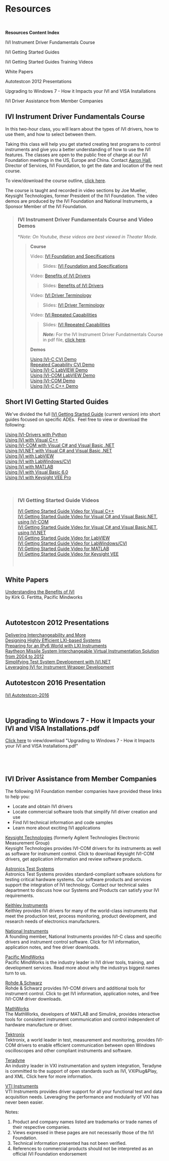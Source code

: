 # Resources

 

**Resources Content Index**  
  

IVI Instrument Driver Fundamentals Course

IVI Getting Started Guides

IVI Getting Started Guides Training Videos

White Papers

Autotestcon 2012 Presentations

Upgrading to Windows 7 - How it Impacts your IVI and VISA Installations

IVI Driver Assistance from Member Companies

## IVI Instrument Driver Fundamentals Course

In this two-hour class, you will learn about the types of IVI drivers,
how to use them, and how to select between them.

Taking this class will help you get started creating test programs to
control instruments and give you a better understanding of how to use
the IVI features. The classes are open to the public free of charge at
our IVI Foundation meetings in the US, Europe and China. Contact [Aaron
Hall](mailto:execdir@ivifoundation.org), Director of Services, IVI
Foundation, to get the date and location of the next course.

To view/download the course outline, [click
here](IVI%20Instrument%20Driver%20Fundamentals%20Course_.pdf).

The course is taught and recorded in video sections by Joe Mueller,
Keysight Technologies, former President of the IVI Foundation. The video
demos are produced by the IVI Foundation and National Instruments, a
Sponsor Member of the IVI Foundation.

> ### IVI Instrument Driver Fundamentals Course and Video Demos
> 
> \**Note: On Youtube, these videos are best viewed in Theater Mode.*
> 
> > **Course**
> > 
> > Video: [IVI Foundation and
> > Specifications](https://youtu.be/eyum3Sd2hXQ)
> > 
> > > Slides: [IVI Foundation and
> > > Specifications](IVI%20Foundation%20and%20Specifications.pdf)
> > 
> > Video: [Benefits of IVI Drivers](https://youtu.be/V60bfa1uVNg)
> > 
> > > Slides: [Benefits of IVI Drivers](Benefits%20of%20Drivers.pdf)
> > 
> > Video: [IVI Driver Terminology](https://youtu.be/keRXKBu6O4o)
> > 
> > > Slides: [IVI Driver Terminology](IVI%20Driver%20Terminology.pdf)
> > 
> > Video: [IVI Repeated Capabilities](https://youtu.be/0k_1sjGDwSU)
> > 
> > > Slides: [IVI Repeated
> > > Capabilities](IVI%20Repeated%20Capabilities.pdf)
> > > 
> > > ***Note:*** For the IVI Instrument Driver Fundatmentals Course in
> > > pdf file, [click
> > > here](../docs/IVI%20Instrument%20Driver%20Course/IVI%20Instrument%20Driver%20Fundamentals%20Course%20MAY2015.pdf).
> > 
> > **Demos**  
> >   
> > [Using IVI-C CVI
> > Demo](https://www.youtube.com/watch?v=kAwG3afdrIs)  
> > [Repeated Capability CVI
> > Demo](https://www.youtube.com/watch?v=tFw15CjIrYo)  
> > [Using IVI-C LabVIEW
> > Demo](https://www.youtube.com/watch?v=o3pcRtLGv4I)  
> > [Using IVI-COM LabVIEW
> > Demo](https://www.youtube.com/watch?v=pBVnl2OeW0k)  
> > [Using IVI-COM Demo](https://www.youtube.com/watch?v=uDQsv4tc35I)  
> > [Using IVI-C C++
> > Demo](https://www.youtube.com/watch?v=BWnROPvUjSg)  
> >   
> >   

## Short IVI Getting Started Guides

We've divided the full [IVI Getting Started
Guide](../downloads/IVI-GSG-CurrentVersion.pdf) (current version) into
short guides focused on specific ADEs.  Feel free to view or download
the following:

[Using IVI-Drivers with
Python](../downloads/IVI%20GSG%202019/Getting%20Started%20with%20IVI%20and%20Python.pdf)  
[Using IVI with Visual
C++](../downloads/IVI%20short%20guides%202015/Using_IVI_with_Visual_C.pdf)  
[Using IVI-COM with Visual C\# and Visual Basic
.NET](../downloads/IVI%20short%20guides%202015/Using%20IVI%20with%20C%20and%20VB.pdf)  
[Using IVI.NET with Visual C\# and Visual Basic
.NET](../downloads/IVI%20short%20guides%202015/IVIshort_guides_2016/Using%20IVI.Net%20Drivers%20CS%20and%20VB%20Aug_8_2016.pdf)  
[Using IVI with
LabVIEW](../downloads/IVI%20short%20guides%202015/Using%20IVI%20with%20LabVIEW.pdf)    
[Using IVI with
LabWindows/CVI](../downloads/IVI%20short%20guides%202015/Using%20IVI%20with%20LabWindows%20CVI.pdf)  
[Using IVI with
MATLAB](../downloads/IVI%20short%20guides%202015/Using%20IVI%20with%20MATLAB.pdf) 
                         
[Using IVI with Visual Basic
6.0](../downloads/IVI%20short%20guides%202015/Using%20IVI%20with%20VBasic6.pdf)                              
[Using IVI with Keysight VEE
Pro](../downloads/IVI%20short%20guides%202015/Using%20IVI%20with%20Keysight%20VEE%20Pro.pdf)

 

> ### IVI Getting Started Guide Videos
> 
> [IVI Getting Started Guide Video for Visual
> C++](http://www.youtube.com/watch?v=8OOpk6adHqk)  
> [IVI Getting Started Guide Video for Visual C\# and Visual Basic.NET,
> using IVI-COM  
> ](http://www.youtube.com/watch?v=zK2sliD5h1s&context=C32e602dADOEgsToPDskL1rdK1U1mgqxRsL0bTOaXq)[IVI
> Getting Started Guide Video for Visual C\# and Visual Basic.NET, using
> IVI.NET](https://youtu.be/E-QjdXq7J6Q)  
> [IVI Getting Started Guide Video for
> LabVIEW](http://www.youtube.com/user/IVIFoundation#p/u/1/jYw_JoBJLNM)  
> [IVI Getting Started Guide Video for
> LabWindows/CVI](http://www.youtube.com/user/IVIFoundation#p/u/2/4eOJ1A-hvxY)  
> [IVI Getting Started Guide Video for
> MATLAB](http://www.youtube.com/user/IVIFoundation#p/u/3/N-xbW1r79b4)  
> [IVI Getting Started Guide Video for Keysight
> VEE](http://www.youtube.com/user/IVIFoundation#p/u/0/F7n0RIGXwGM)
> 
>  

## White Papers

[Understanding the Benefits of
IVI](../docs/Understanding%20the%20Benefits%20of%20IVI%5B3%5D.pdf)  
by Kirk G. Fertitta, Pacific Mindworks

 

## Autotestcon 2012 Presentations

[Delivering Interchangeability and
More](../downloads/Autotestcon%202012%20Presentations/Delivering%20Interchangeability%20and%20More.pptx)  
[Designing Highly Efficient LXI-based
Systems](../downloads/Autotestcon%202012%20Presentations/Designing%20Highly%20Efficient%20LXI-based%20Systems.pptx)  
[Preparing for an IPv6 World with LXI
Instruments](../downloads/Autotestcon%202012%20Presentations/Preparing%20for%20an%20IPv6%20World%20with%20LXI%20Instruments.pptx)  
[Raytheon Missile System Interchangeable Virtual Instrumentation
Solution from 2004 to
2012](../downloads/Autotestcon%202012%20Presentations/Raytheon%20Missile%20System%20Interchangeable%20Virtual%20Instrumentation%20Solution%20from%202004%20to%202012.pptx)  
[Simplifying Test System Development with
IVI.NET](../downloads/Autotestcon%202012%20Presentations/Simplifying%20Test%20System%20Development%20with%20IVI.NET.ppt)  
[Leveraging IVI for Instrument Wrapper
Development](../downloads/Autotestcon%202012%20Presentations/Leveraging%20IVI%20for%20Instrument%20Wrapper%20Development.pdf)

## Autotestcon 2016 Presentation

[IVI
Autotestcon-2016](http://ivifoundation.org/downloads/Autotestcon2016/IVI%20Autotestcon-2016.pdf)

 

## Upgrading to Windows 7 - How it Impacts your IVI and VISA Installations.pdf

[Click
here](http://www.ivifoundation.org/resources/Upgrading%20to%20Windows%207%20-%20How%20it%20Impacts%20your%20IVI%20and%20VISA%20Installations.pdf)
to view/download "Upgrading to Windows 7 - How it Impacts your IVI and
VISA Installations.pdf"

##  

## IVI Driver Assistance from Member Companies

The following IVI Foundation member companies have provided these links
to help you:

  - Locate and obtain IVI drivers
  - Locate commercial software tools that simplify IVI driver creation
    and use
  - Find IVI technical information and code samples
  - Learn more about exciting IVI applications

<div class="basicLine">

</div>

[Keysight Technologies](http://www.keysight.com/) (formerly Agilent
Technologies Electronic Measurement
Group)[](http://www.keysight.com/main/home.jspx?cc=US&lc=eng)  
Keysight Technologies provides IVI-COM drivers for its instruments as
well as software for instrument control. Click to download Keysight
IVI-COM drivers, get application information and review software
products.

<span class="style1" style="COLOR: black;"> [Astronics Test
Systems](http://www.astronicstestsystems.com/support/downloads)</span>  
Astronics Test Systems provides standard-compliant software solutions
for testing critical hardware systems. Our software products and
services support the integration of IVI technology. Contact our
technical sales department to discuss how our Systems and Products can
satisfy your IVI requirements.  

[Keithley Instruments](http://www.keithley.com/)  
Keithley provides IVI drivers for many of the world-class instruments
that meet the production test, process monitoring, product development,
and research needs of electronics manufacturers.

[National Instruments](http://www.ni.com/ivi/)  
A founding member, National Instruments provides IVI-C class and
specific drivers and instrument control software. Click for IVI
information, application notes, and free driver downloads.

[Pacific MindWorks](http://www.pacificmindworks.com/)  
Pacific MindWorks is the industry leader in IVI driver tools, training,
and development services. Read more about why the industrys biggest
names turn to us.  

[Rohde & Schwarz](http://www.rohde-schwarz.com/drivers/overview.html)  
Rohde & Schwarz provides IVI-COM drivers and additional tools for
instrument control. Click to get IVI information, application notes, and
free IVI-COM driver downloads.

[MathWorks](http://www.mathworks.com/products/instrument/)  
The MathWorks, developers of MATLAB and Simulink, provides interactive
tools for consistent instrument communication and control independent of
hardware manufacture or driver.

[Tektronix](http://www.tek.com/oscilloscopes)  
Tektronix, a world leader in test, measurement and monitoring, provides
IVI-COM drivers to enable efficient communication between open Windows
oscilloscopes and other compliant instruments and software.

[Teradyne](http://www.teradyne.com/militaryaerospace/)  
An industry leader in VXI instrumentation and system integration,
Teradyne is committed to the support of open standards such as IVI,
VXIPlug\&Play, and XML. Click here for more information.

<span class="style2">[VTI
Instruments](http://www.vtiinstruments.com/)</span>  
VTI Instruments provides driver support for all your functional test and
data acquisition needs. Leveraging the performance and modularity of VXI
has never been easier.

<div class="basicLine">

</div>

Notes:

1.  Product and company names listed are trademarks or trade names of
    their respective companies.
2.  Views expressed in these pages are not necessarily those of the IVI
    Foundation.
3.  Technical information presented has not been verified.
4.  References to commercial products should not be interpreted as an
    official IVI Foundation endorsement
